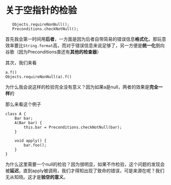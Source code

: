# 关于空指针的检验

```
   Objects.requireNonNull();   
   Preconditions.checkNotNull();
```

首先我会第一时间用**后者**，一方面是因为后者自带简易的错误信息**格式化**，那玩意效率要比`String.format`高，而对于错误信息来说足够了，另一方便是**统一化**倒向谷歌（因为Preconditions类还有**其他的检查器**）

其次，我们来看

```
a.f()
Objects.requireNonNull(a).f()
```

为什么我会说这样的检验完全没有意义？因为如果a是null，两者的效果是**完全一样**的

那么来看这个例子

```
class A {
	Bar bar;
	A(Bar bar) {
		this.bar = Preconditions.checkNotNull(bar);
	}
	
	void apply() {
		bar.foo();	
	}
}
```

为什么这里需要一个null的检验？因为很明显，如果不作检验，这个问题的发现会被**延迟**，直到apply被调用，我们才得知出现了致命的错误，可是来源在呢？我们无从知晓。这才是**验空的意义**。